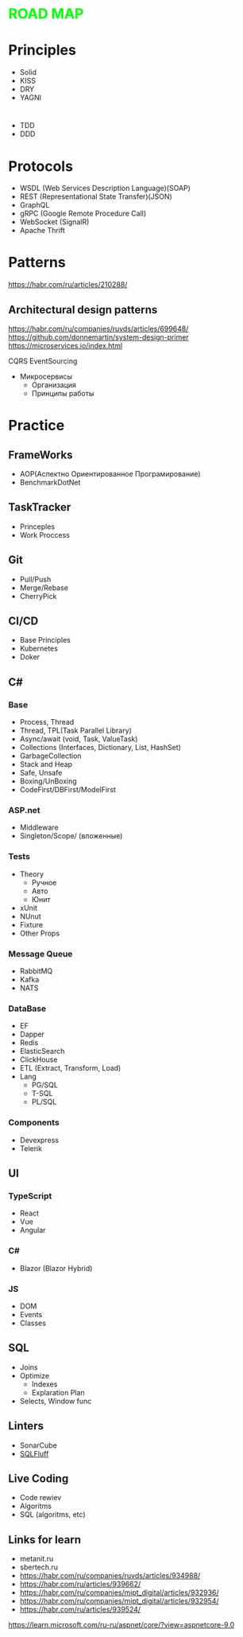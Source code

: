 # <b style="color:lime;">ROAD MAP</b>

# Principles
- Solid
- KISS
- DRY
- YAGNI

# 
- TDD
- DDD

# Protocols
- WSDL (Web Services Description Language)(SOAP)
- REST (Representational State Transfer)(JSON)
- GraphQL
- gRPC (Google Remote Procedure Call)
- WebSocket (SignalR)
- Apache Thrift


# Patterns
https://habr.com/ru/articles/210288/

## Architectural design patterns
https://habr.com/ru/companies/ruvds/articles/699648/
https://github.com/donnemartin/system-design-primer
https://microservices.io/index.html

CQRS
EventSourcing

- Микросервисы
    - Организация
    - Принципы работы

# Practice

## FrameWorks
 - AOP(Аспектно Ориентированное Програмирование)
 - BenchmarkDotNet

## TaskTracker
- Princeples
- Work Proccess

## Git
- Pull/Push
- Merge/Rebase
- CherryPick

## CI/CD
- Base Principles
- Kubernetes
- Doker

## C#

### Base
- Process, Thread
- Thread, TPL(Task Parallel Library)
- Async/await (void, Task, ValueTask)
- Collections (Interfaces, Dictionary, List, HashSet)
- GarbageCollection
- Stack and Heap
- Safe, Unsafe
- Boxing/UnBoxing
- CodeFirst/DBFirst/ModelFirst

### ASP.net
- Middleware
- Singleton/Scope/ (вложенные)

### Tests
- Theory
    - Ручное
    - Авто
    - Юнит
- xUnit
- NUnut
- Fixture
- Other Props

### Message Queue
- RabbitMQ
- Kafka
- NATS

### DataBase
- EF
- Dapper
- Redis
- ElasticSearch
- ClickHouse
- ETL (Extract, Transform, Load)
- Lang
    - PG/SQL
    - T-SQL
    - PL/SQL
        

### Components
- Devexpress
- Telerik
    
## UI

### TypeScript
- React
- Vue
- Angular

### C#
- Blazor (Blazor Hybrid)

### JS
- DOM
- Events
- Classes

## SQL
- Joins
- Optimize
    - Indexes
    - Explaration Plan
- Selects, Window func

## Linters
- SonarCube
- [SQLFluff](https://github.com/sqlfluff/sqlfluff)

## Live Coding
- Code rewiev
- Algoritms
- SQL (algoritms, etc)

## Links for learn
- metanit.ru
- sbertech.ru
- https://habr.com/ru/companies/ruvds/articles/934988/
- https://habr.com/ru/articles/939662/
- https://habr.com/ru/companies/mipt_digital/articles/932936/
- https://habr.com/ru/companies/mipt_digital/articles/932954/
- https://habr.com/ru/articles/939524/

https://learn.microsoft.com/ru-ru/aspnet/core/?view=aspnetcore-9.0